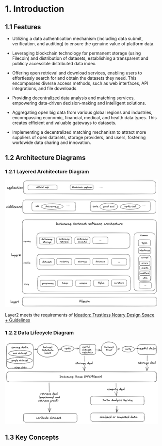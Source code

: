 # 1. Introduction
## 1.1 Features

- Utilizing a data authentication mechanism (including data submit, verification, and auditing) to ensure the genuine value of platform data.

- Leveraging blockchain technology for permanent storage (using Filecoin) and distribution of datasets, establishing a transparent and publicly accessible distributed data index.

- Offering open retrieval and download services, enabling users to effortlessly search for and obtain the datasets they need. This encompasses diverse access methods, such as web interfaces, API integrations, and file downloads.

- Providing decentralized data analysis and matching services, empowering data-driven decision-making and intelligent solutions.

- Aggregating open big data from various global regions and industries, encompassing economic, financial, medical, and health data types. This creates efficient and valuable gateways to datasets.

- Implementing a decentralized matching mechanism to attract more suppliers of open datasets, storage providers, and users, fostering worldwide data sharing and innovation.

## 1.2 Architecture Diagrams

### 1.2.1 Layered Architecture Diagram
![img](./img/architecture.png)

Layer2 meets the requirements of [Ideation: Trustless Notary Design Space + Guidelines](https://medium.com/filecoin-plus/ideation-trustless-notary-design-space-guidelines-bc21f6d9d5f2)

### 1.2.2 Data Lifecycle Diagram
![img](./img/dataLifecycle.png)

## 1.3 Key Concepts